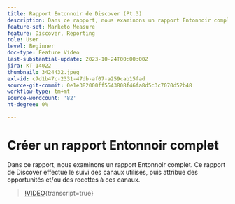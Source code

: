```yaml
---
title: Rapport Entonnoir de Discover (Pt.3)
description: Dans ce rapport, nous examinons un rapport Entonnoir complet. Ce rapport de Discover effectue le suivi des canaux utilisés, puis attribue des opportunités et/ou des recettes à ces canaux.
feature-set: Marketo Measure
feature: Discover, Reporting
role: User
level: Beginner
doc-type: Feature Video
last-substantial-update: 2023-10-24T00:00:00Z
jira: KT-14022
thumbnail: 3424432.jpeg
exl-id: c7d1b47c-2331-47db-af07-a259cab15fad
source-git-commit: 0e1e382000ff5543808f46fa8d5c3c7070d52b48
workflow-type: tm+mt
source-wordcount: '82'
ht-degree: 0%

---
```


# Créer un rapport Entonnoir complet

Dans ce rapport, nous examinons un rapport Entonnoir complet. Ce rapport de Discover effectue le suivi des canaux utilisés, puis attribue des opportunités et/ou des recettes à ces canaux.

>[!VIDEO](https://video.tv.adobe.com/v/3443753/?learn=on&captions=fre_fr){transcript=true}
